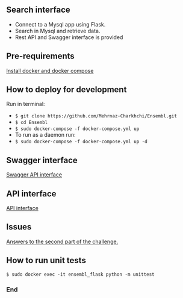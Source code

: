 ## Search interface

- Connect to a Mysql app using Flask.
- Search in Mysql and retrieve data.
- Rest API and Swagger interface is provided



## Pre-requirements
[Install docker and docker compose][3]

[3]: https://docs.docker.com/compose/install/

## How to deploy for development
Run in terminal:
- `$ git clone https://github.com/Mehrnaz-Charkhchi/Ensembl.git`
- `$ cd Ensembl`
- `$ sudo docker-compose -f docker-compose.yml up`
- To run as a daemon run:
- `$ sudo docker-compose -f docker-compose.yml up -d`

## Swagger interface
[Swagger API interface][1]

[1]: http://0.0.0.0:5000/api/

## API interface

[API interface][2]

[2]: http://0.0.0.0:5000/api/genes?lookup=BRCA2&species=aotus_nancymaae

## Issues

[Answers to the second part of the challenge.][4]

[4]: https://github.com/Mehrnaz-Charkhchi/Ensembl/issues


## How to run unit tests
`$ sudo docker exec -it ensembl_flask python -m unittest`


### End
